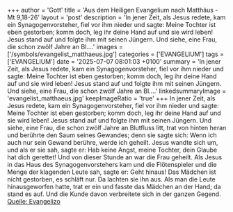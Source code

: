 +++
author = 'Gott'
title = 'Aus dem Heiligen Evangelium nach Matthäus - Mt 9,18-26'
layout = 'post'
description = 'In jener Zeit, als Jesus redete, kam ein Synagogenvorsteher, fiel vor ihm nieder und sagte: Meine Tochter ist eben gestorben; komm doch, leg ihr deine Hand auf und sie wird leben! Jesus stand auf und folgte ihm mit seinen Jüngern. Und siehe, eine Frau, die schon zwölf Jahre an Bl....'
images = ['/symbols/evangelist_matthaeus.jpg']
categories = ['EVANGELIUM']
tags = ['EVANGELIUM']
date = '2025-07-07 08:01:03 +0100'
summary = 'In jener Zeit, als Jesus redete, kam ein Synagogenvorsteher, fiel vor ihm nieder und sagte: Meine Tochter ist eben gestorben; komm doch, leg ihr deine Hand auf und sie wird leben! Jesus stand auf und folgte ihm mit seinen Jüngern. Und siehe, eine Frau, die schon zwölf Jahre an Bl....'
linkedsummaryImage = 'evangelist_matthaeus.jpg'
keepImageRatio = 'true'
+++
In jener Zeit, als Jesus redete, kam ein Synagogenvorsteher, fiel vor ihm nieder und sagte: Meine Tochter ist eben gestorben; komm doch, leg ihr deine Hand auf und sie wird leben!
Jesus stand auf und folgte ihm mit seinen Jüngern.
Und siehe, eine Frau, die schon zwölf Jahre an Blutfluss litt, trat von hinten heran und berührte den Saum seines Gewandes;
denn sie sagte sich: Wenn ich auch nur sein Gewand berühre, werde ich geheilt.<!--more-->
Jesus wandte sich um, und als er sie sah, sagte er: Hab keine Angst, meine Tochter, dein Glaube hat dich gerettet! Und von dieser Stunde an war die Frau geheilt.
Als Jesus in das Haus des Synagogenvorstehers kam und die Flötenspieler und die Menge der klagenden Leute sah,
sagte er: Geht hinaus! Das Mädchen ist nicht gestorben, es schläft nur. Da lachten sie ihn aus.
Als man die Leute hinausgeworfen hatte, trat er ein und fasste das Mädchen an der Hand; da stand es auf.
Und die Kunde davon verbreitete sich in der ganzen Gegend.<br> [Quelle: Evangelizo](https://evangeliumtagfuertag.org/DE/gospel)